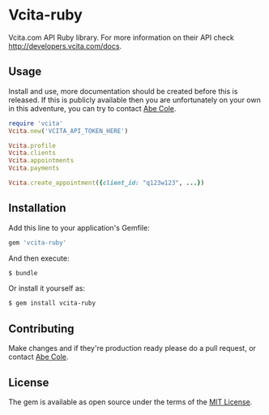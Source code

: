 # Vcita-ruby
Vcita.com API Ruby library.
For more information on their API check http://developers.vcita.com/docs.

## Usage
Install and use, more documentation should be created before this is released.
If this is publicly available then you are unfortunately on your own in this
adventure, you can try to contact [Abe Cole](mailto:me@abecole.com).

```ruby
require 'vcita'
Vcita.new('VCITA_API_TOKEN_HERE')
```

```ruby
Vcita.profile
Vcita.clients
Vcita.appointments
Vcita.payments
```

```ruby
Vcita.create_appointment({client_id: "q123w123", ...})
```

## Installation
Add this line to your application's Gemfile:

```ruby
gem 'vcita-ruby'
```

And then execute:
```bash
$ bundle
```

Or install it yourself as:
```bash
$ gem install vcita-ruby
```

## Contributing
Make changes and if they're production ready please do a pull request,
or contact [Abe Cole](mailto:me@abecole.com).

## License
The gem is available as open source under the terms of the [MIT License](http://opensource.org/licenses/MIT).
